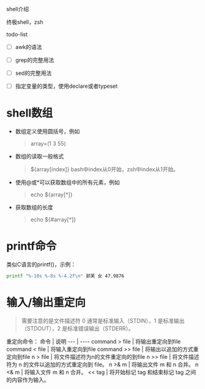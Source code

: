 shell介绍

终极shell，zsh


todo-list
- [ ] awk的语法
- [ ] grep的完整用法
- [ ] sed的完整用法
- [ ] 指定变量的类型，使用declare或者typeset


# shell数组
- 数组定义使用圆括号，例如
    > array=(1 3 55)
- 数组的读取一般格式
    > ${array[index]}
    > bash中index从0开始，zsh中index从1开始。
- 使用@或*可以获取数组中的所有元素，例如
    > echo ${array[*]}
- 获取数组的长度
    > echo ${#array[*]}

# printf命令
类似C语言的printf()，示例：
```bash
printf "%-10s %-8s %-4.2f\n" 郭芙 女 47.9876 
```

# 输入/输出重定向
> 需要注意的是文件描述符 0 通常是标准输入（STDIN），1 是标准输出（STDOUT），2 是标准错误输出（STDERR）。

重定向命令：
命令 | 说明
--- | ----
command > file | 将输出重定向到file
command < file | 将输入重定向到file
command >> file | 将输出以追加的方式重定向到file
n > file | 将文件描述符为n的文件重定向的到file
n >> file  |  将文件描述符为 n 的文件以追加的方式重定向到 file。
n >& m |  将输出文件 m 和 n 合并。
n <& m |  将输入文件 m 和 n 合并。
<< tag |  将开始标记 tag 和结束标记 tag 之间的内容作为输入。




